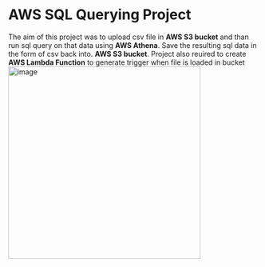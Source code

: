 <h1>AWS SQL Querying Project</h1>
The aim of this project was to upload csv file in <b>AWS S3 bucket</b> and than run sql query on that data using <b>AWS Athena</b>. Save the resulting sql data in the form of csv back into. <b>AWS S3 bucket</b>. Project also reuired to create <b>AWS Lambda Function</b> to generate trigger when file is loaded in bucket<br>





<img width="385" alt="image" src="https://github.com/Varun54321/AWS-Projects/assets/114589776/2a961f7c-0c13-4be5-a408-f1ff6d09f208">

